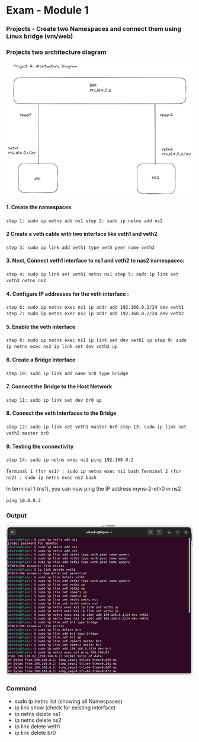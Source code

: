 # Exam - Module 1

### Projects - Create two Namespaces and connect them using Linux bridge (vm/web)

### Projects two architecture diagram

![dd](./images/project-two-architecture-diagram.png)

#### 1. Create the namespaces
`
step 1: sudo ip netns add ns1
step 2: sudo ip netns add ns2
`

#### 2 Create a veth cable with two interface like veth1 and veth2
`
step 3: sudo ip link add veth1 type veth peer name veth2
`

#### 3. Next, Connect veth1 interface to ns1 and veth2 to nas2 namespaces:
`
step 4: sudo ip link set veth1 netns ns1
step 5: sudo ip link set veth2 netns ns2
`

#### 4. Configure IP addresses for the veth interface :

`
step 6: sudo ip netns exec ns1 ip addr add 192.168.0.1/24 dev veth1
step 7: sudo ip netns exec ns2 ip addr add 192.168.0.2/24 dev veth2
`
	
#### 5. Enable the veth interface
`
step 8: sudo ip netns exec ns1 ip link set dev veth1 up
step 9: sudo ip netns exec ns2 ip link set dev veth2 up
`

#### 6. Create a Bridge Interface

`
step 10: sudo ip link add name br0 type bridge
`

#### 7. Connect the Bridge to the Host Network

`
step 11: sudo ip link set dev br0 up
`

#### 8. Connect the veth Interfaces to the Bridge

`
step 12: sudo ip link set veth1 master br0
step 13: sudo ip link set veth2 master br0
`


#### 9. Testing the connectivity

`
step 14: sudo ip netns exec ns1 ping 192.168.0.2
`

`
Terminal 1 (for ns1) : sudo ip netns exec ns1 bash
Terminal 2 (for ns2) : sudo ip netns exec ns2 bash
`

In terminal 1 (ns1), you can now ping the IP address myns-2-eth0 in ns2

`ping 10.0.0.2`

### Output

![dd](./images/module-one-project-two-output.jpeg)

### Command 
- sudo ip netns list (showing all Namespaces)
- ip link show (check for existing interface)
- ip netns delete ns1
- ip netns delete ns2
- ip link delete veth1
- ip link delete br0


